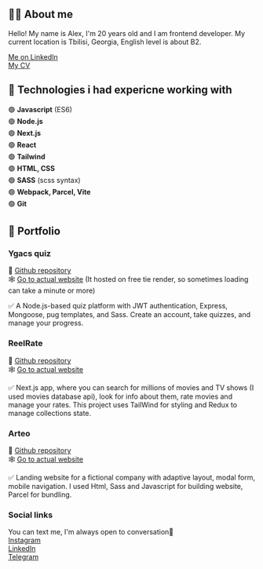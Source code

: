 ## 🧑‍💻 About me
Hello! My name is Alex, I'm 20 years old and I am frontend developer.
My current location is Tbilisi, Georgia, English level is about B2. 
                                              
[Me on LinkedIn](https://www.linkedin.com/in/kharlam/)                                                                     
[My CV](https://drive.google.com/file/d/1l0YJxrzODbE1ljUufpywlPaRf8-5dEdP/view?usp=share_link)

## 🔧 Technologies i had expericne working with

🟢  **Javascript** (ES6)                                                                                                                            
🟢  **Node.js**                                                                             
🟢  **Next.js**                                                                                                                              
🟢  **React**                                                                                                      
🟢  **Tailwind**   
🟢  **HTML, CSS**                                                                           
🟢  **SASS** (scss syntax)                                                                             
🟢  **Webpack, Parcel, Vite**    
🟢  **Git**  

## 💼 Portfolio

### Ygacs quiz
🧾 [Github repository](https://github.com/alexkharlam/ygacs-quiz)  
🕸️ [Go to actual website](https://ygacs-quiz.onrender.com/)
(It hosted on free tie render, so sometimes loading can take a minute or more)

   ✅ A Node.js-based quiz platform with JWT authentication, Express, Mongoose, pug templates, and Sass. Create an account, take quizzes, and manage your progress.
 

### ReelRate
🧾 [Github repository](https://github.com/alexkharlam/reelrate)  
🕸️ [Go to actual website](https://reelrate.netlify.app/)

   ✅ Next.js app, where you can search for millions of movies and TV shows (I used movies database api), look for info about them, rate movies and manage your rates. This project uses TailWind for styling and Redux to manage collections state.
 
### Arteo
🧾 [Github repository](https://github.com/alexkharlam/arteo)  
🕸️ [Go to actual website](https://arteo.netlify.app/)

   ✅ Landing website for a fictional company with adaptive layout, modal form, mobile navigation.
   I used Html, Sass and Javascript for building website, Parcel for bundling.

### Social links
You can text me, I'm always open to conversation🙂                                                        
   [Instagram](https://www.instagram.com/a__kharlam/)                                           
   [LinkedIn](https://www.linkedin.com/in/kharlam/)                                              
   [Telegram](https://t.me/KHARLAM0)
